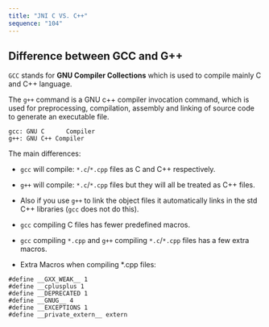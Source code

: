 ```yaml
---
title: "JNI C VS. C++"
sequence: "104"
---
```




## Difference between GCC and G++

`GCC` stands for **GNU Compiler Collections** which is used to compile mainly C and C++ language.

The `g++` command is a GNU c++ compiler invocation command,
which is used for preprocessing, compilation, assembly and linking of source code to generate an executable file.

```text
gcc: GNU C      Compiler
g++: GNU C++ Compiler
```

The main differences:

- `gcc` will compile: `*.c`/`*.cpp` files as C and C++ respectively.
- `g++` will compile: `*.c`/`*.cpp` files but they will all be treated as C++ files.
- Also if you use `g++` to link the object files it automatically links in the std C++ libraries (`gcc` does not do this).
- `gcc` compiling C files has fewer predefined macros.
- `gcc` compiling `*.cpp` and `g++` compiling `*.c`/`*.cpp` files has a few extra macros.

- Extra Macros when compiling *.cpp files:

```text
#define __GXX_WEAK__ 1
#define __cplusplus 1
#define __DEPRECATED 1
#define __GNUG__ 4
#define __EXCEPTIONS 1
#define __private_extern__ extern
```



